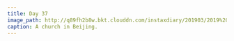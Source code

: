 ```yaml
---
title: Day 37
image_path: http://q89fh2b8w.bkt.clouddn.com/instaxdiary/201903/2019%203%2013.jpg
caption: A church in Beijing.
---
```



